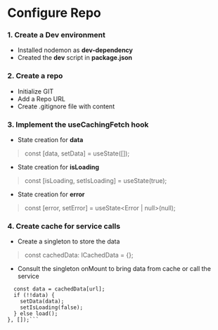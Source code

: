 # Configure Repo

### 1. Create a Dev environment
- Installed nodemon as **dev-dependency**
- Created the **dev** script in **package.json**

### 2. Create a repo
- Initialize GIT
- Add a Repo URL
- Create .gitignore file with content 

### 3. Implement the **useCachingFetch** hook
- State creation for **data**
> const [data, setData] = useState<unknown>([]);
- State creation for **isLoading**
> const [isLoading, setIsLoading] = useState<boolean>(true);
- State creation for **error**
> const [error, setError] = useState<Error | null>(null);

### 4. Create cache for service calls
- Create a singleton to store the data
> const cachedData: ICachedData = {};
- Consult the singleton onMount to bring data from cache or call the service
```Effect(() => {
  const data = cachedData[url];
  if (!!data) {
    setData(data);
    setIsLoading(false);
  } else load();
}, []);```
